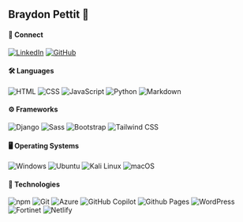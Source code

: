 ## Braydon Pettit 👋
#### 🔗 Connect
<p align="left">
  <!-- LinkedIn -->
  <a href="https://www.linkedin.com/in/braydon-pettit/" target="_blank"><img alt="LinkedIn" src="https://img.shields.io/badge/-LinkedIn-0077B5?style=flat-square&logo=Linkedin&logoColor=white"></a>
  <!-- GitHub -->
  <a href="https://github.com/bray2sick" target="_blank"><img alt="GitHub" src="https://img.shields.io/badge/-GitHub-181717?style=flat-square&logo=GitHub&logoColor=white"></a>
</p>

#### 🛠️ Languages
<p align="left">
  <!-- HTML -->
  <img alt="HTML" src="https://img.shields.io/badge/HTML-%23E34F26.svg?style=flat-square&logo=html5&logoColor=white">
  <!-- CSS -->
  <img alt="CSS" src="https://img.shields.io/badge/CSS-1572B6?style=flat-square&logo=css3&logoColor=white">
  <!-- JavaScript -->
  <img alt="JavaScript" src="https://shields.io/badge/JavaScript-F7DF1E?style=flat-square&logo=JavaScript&logoColor=black">
  <!-- Python -->
  <img alt="Python" src="https://img.shields.io/badge/Python-3776AB?style=flat-square&logo=python&logoColor=white">
  <!-- Markdown -->
  <img alt="Markdown" src="https://img.shields.io/badge/Markdown-%23000000.svg?style=flat-square&logo=markdown&logoColor=white">
</p>

#### ⚙️ Frameworks
<p align="left">
  <!-- Django -->
  <img alt="Django" src="https://img.shields.io/badge/Django-103e2e.svg?style=flat-square&logo=django&logoColor=white">
  <!-- Sass -->
  <img alt="Sass" src="https://img.shields.io/badge/Sass-ce679a?style=flat-square&logo=sass&logoColor=white">
  <!-- Bootstrap -->
  <img alt="Bootstrap" src="https://img.shields.io/badge/Bootstrap-712cf9?style=flat-square&logo=bootstrap&logoColor=white">
  <!-- Tailwind CSS -->
  <img alt="Tailwind CSS" src="https://shields.io/badge/Tailwind%20CSS-38bdf8?style=flat-square&logo=tailwindcss&logoColor=white">
</p>

#### 🖥️ Operating Systems
<p align="left">
  <img alt="Windows" src="https://img.shields.io/badge/Windows-0078D6?style=flat-square&logo=windows&logoColor=white">
  <!-- Ubuntu -->
  <img alt="Ubuntu" src="https://img.shields.io/badge/Ubuntu-E95420?style=flat-square&logo=ubuntu&logoColor=white">
  <!-- Kali Linux -->
  <img alt="Kali Linux" src="https://img.shields.io/badge/Kali%20Linux-557C94?style=flat-square&logo=kalilinux&logoColor=white">
  <!-- macOS -->
  <img alt="macOS" src="https://img.shields.io/badge/macOS-000000?style=flat-square&logo=apple&logoColor=F0F0F0">
</p>

#### 🔧 Technologies
<p align="left">
  <!-- npm -->
  <img alt="npm" src="https://shields.io/badge/npm-white?logo=npm&logoColor=c12127&style=flat-square">
  <!-- Git -->
  <img alt="Git" src="https://img.shields.io/badge/-Git-F44D27?style=flat-square&logo=Git&logoColor=white"/>
  <!-- Azure -->
  <img alt="Azure" src="https://img.shields.io/badge/Azure-0078D4?style=flat-square&logo=azure&logoColor=white">
  <!-- GitHub Copilot -->
  <img alt="GitHub Copilot" src="https://img.shields.io/badge/GitHub%20Copilot-181717?style=flat-square&logo=githubcopilot&logoColor=white">
  <!-- GitHub Pages -->
  <img alt="Github Pages" src="https://img.shields.io/badge/GitHub%20Pages-181717?style=flat-square&logo=github&logoColor=white">
  <!-- WordPress-->
  <img alt="WordPress" src="https://shields.io/badge/WordPress-00749c?style=flat-square&logo=WordPress&logoColor=white">
  <!-- Fortinet -->
  <img alt="Fortinet" src="https://shields.io/badge/Fortinet-black?logo=fortinet&logoColor=da291c&style=flat-square">
  <!-- Netlify -->
  <img alt="Netlify" src="https://shields.io/badge/Netlify-black?logo=netlify&logoColor=05bdba&style=flat-square">
</p>

<!--
**bray2sick/bray2sick** is a ✨ _special_ ✨ repository because its `README.md` (this file) appears on your GitHub profile.

Here are some ideas to get you started:

- 🔭 I’m currently working on ...
- 🌱 I’m currently learning ...
- 👯 I’m looking to collaborate on ...
- 🤔 I’m looking for help with ...
- 💬 Ask me about ...
- 📫 How to reach me: ...
- 😄 Pronouns: ...
- ⚡ Fun fact: ...
-->
